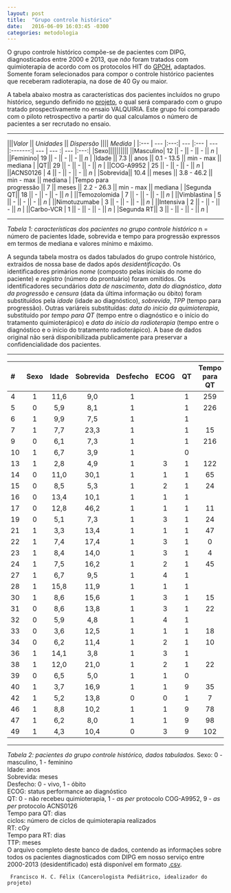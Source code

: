 ```yaml
---
layout: post
title:  "Grupo controle histórico"
date:   2016-06-09 16:03:45 -0300
categories: metodologia
---
```


O grupo controle histórico compõe-se de pacientes com DIPG, diagnosticados entre 2000 e 2013, que _não_ foram tratados com quimioterapia de acordo com os protocolos HIT do [GPOH](http://www.kinderkrebsinfo.de/gpoh_society/index_eng.html), adaptados. Somente foram selecionados para compor o controle histórico pacientes que receberam radioterapia, na dose de 40 Gy ou maior.

A tabela abaixo mostra as características dos pacientes incluídos no grupo histórico, segundo definido no [projeto](https://github.com/fhcflx/valkyrie/blob/gh-pages/assets/posts/2016-06-09-Grupo-controle-historico/Anteprojeto_VALQUIRIA_HIAS_3.pdf), o qual será comparado com o grupo tratado prospectivamente no ensaio VALQUIRIA. Este grupo foi comparado com o piloto retrospectivo a partir do qual calculamos o número de pacientes a ser recrutado no ensaio.

---

|||*Valor* || *Unidades* || *Dispersão* |||| *Medida* |
|:--- | --- |:---:| --- |:--- | --- |:-------:| --- | --- :| --- |:---:|
|Sexo||||||||||
||Masculino| 12 || - || - || - || *n* |
||Feminino| 19 || - || - || - || *n* |
|Idade || 7.3 || anos || 0.1 - 13.5 || min - max || mediana |
|QT|| 29 || - || - || - || *n* |
||COG-A9952 | 25 || - || - || - || *n* |
||ACNS0126 | 4 || - || - || - || *n* |
|Sobrevida|| 10.4 || meses || 3.8 - 46.2 || min - max || mediana |
|Tempo para <br> progressão || 7 || meses || 2.2 - 26.3 || min - max || mediana |
|Segunda QT|| 18 || - || - || - || *n* |
||Temozolomida | 7 || - || - || - || *n* |
||Vimblastina | 5 || - || - || - || *n* |
||Nimotuzumabe | 3 || - || - || - || *n* |
||Intensiva | 2 || - || - || - || *n* |
||Carbo-VCR | 1 || - || - || - || *n* |
|Segunda RT|| 3 || -  || - || - || *n* |

---

*Tabela 1: características dos pacientes no grupo controle histórico*
n = número de pacientes
Idade, sobrevida e tempo para progressão expressos em termos de mediana e valores mínimo e máximo.

A segunda tabela mostra os dados tabulados do grupo controle histórico, extraídos de nossa base de dados após _desidentificação_. Os identificadores primários _nome_ (composto pelas iniciais do nome do paciente) e _registro_ (número do prontuário) foram omitidos. Os identificadores secundários _data de nascimento_, _data do diagnóstico_, _data da progressão_ e _censura_ (data da última informação ou óbito) foram substituídos pela _idade_ (idade ao diagnóstico), _sobrevida_, _TPP_ (tempo para progressão). Outras variáreis substituídas: _data do início da quimioterapia_, substituído por _tempo para QT_ (tempo entre o diagnóstico e o início do tratamento quimioterápico) e _data do início da radioterapia_ (tempo entre o diagnóstico e o início do tratamento radioterápico). A base de dados original não será disponibilizada publicamente para preservar a confidencialidade dos pacientes.

---

\# |Sexo| Idade| Sobrevida| Desfecho |ECOG|  QT| Tempo para QT |ciclos| RT| Tempo para RT| TPP
:--- |:---:|:---:|:---:|:---:|:---:|:---:|:---:|:---:|:---:|:---:| ---:
4 |1|11,6| 9,0|1|	|1|259|	3|5400|153|	6,9
5 |0|	5,9| 8,1|1|	|1|226|	4|5040|	16| 6,2
6	|1|	9,9| 7,5|1| |1|  	|  |5400|	  | 2,5
7	|1|	7,7|23,3|1| |1|	15|28|5400|389|10,5
9	|0|	6,1| 7,3|1| |1|216|	2|5400|	35|	6,8
10|1| 6,7| 3,9|1|	|0|		|  |5400|		| 2,2
13|1| 2,8| 4,9|1|3|1|122|	4|5400|   | 4,0
14|0|11,0|30,1|1|1|1|	65|50|5400|141|26,3
15|0|	8,5| 5,3|1|2|1|	24|14|5400|	32|	5,1
16|0|13,4|10,1|1|1|1|		|	 |5400|		| 8,2
17|0|12,8|46,2|1|1|1|	11|	 |5400|		|21,5
19|0|	5,1| 7,3|1|3|1|	24|16|5040|	88|	6,0
21|1|	3,3|13,4|1|1|1|	47|26|5400|	98|10,6
22|1|	7,4|17,4|1|3|1|  0|43|5400|	61|15,2
23|1|	8,4|14,0|1|3|1|  4|22|5400|	11|11,6
24|1|	7,5|16,2|1|2|1|	45|45|5400|	86|12,0
27|1|	6,7| 9,5|1|4|1|		|	 |5400|		| 9,5
28|1|15,8|11,9|1|1|1|		|	 |5400|		| 9,1
30|1|	8,6|15,6|1|3|1|	15|27|5400|122|	7,0
31|0|	8,6|13,8|1|3|1|	22|	8|5400|	28|	7,0
32|0|	5,9| 4,8|1|4|1|		|	 |5400|		|
33|0|	3,6|12,5|1|1|1|	18|	 |5400|	31|	9,5
34|0|	6,2|11,4|1|2|1|	10|	 |5400|	18|	7,8
36|1|14,1| 3,8|1|3|1|		|	 |5400|		| 2,3
38|1|12,0|21,0|1|2|1|	22|  |5400|	29|15,1
39|0|	6,5| 5,0|1|1|0|		|	 |5400|		|
40|1|	3,7|16,9|1|1|9|	35|  |5400|	26|10,3
42|1|	5,2|13,8|0|0|1|	 7|  |5400|220|	6,7
46|1|	8,8|10,2|1|1|9|	78|	7|5400|	27|	7,9
47|1|	6,2| 8,0|1|1|9|	98|  |5400|	20|	4,8
49|1|	4,3|10,4|0|3|9|102|  |5400|	40|	9,3

---

*Tabela 2: pacientes do grupo controle histórico, dados tabulados.*
Sexo: 0 - masculino, 1 - feminino  
Idade: anos  
Sobrevida: meses  
Desfecho: 0 - vivo, 1 - óbito  
ECOG: status performance ao diagnóstico  
QT: 0 - não recebeu quimioterapia, 1 - _as per_ protocolo COG-A9952, 9 - _as per_ protocolo ACNS0126  
Tempo para QT: dias  
ciclos: número de ciclos de quimioterapia realizados  
RT: cGy  
Tempo para RT: dias  
TTP: meses  
O arquivo completo deste banco de dados, contendo as informações sobre todos os pacientes diagnosticados com DIPG em nosso serviço entre 2000-2013 (desidentificado) está disponível em formato [.csv](https://github.com/fhcflx/valkyrie/blob/gh-pages/assets/stat/dipg.csv).

``` Francisco H. C. Félix (Cancerologista Pediátrico, idealizador do projeto)```
